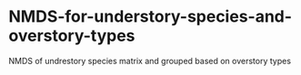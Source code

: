 # NMDS-for-understory-species-and-overstory-types
NMDS of undrestory species matrix and grouped based on overstory types
